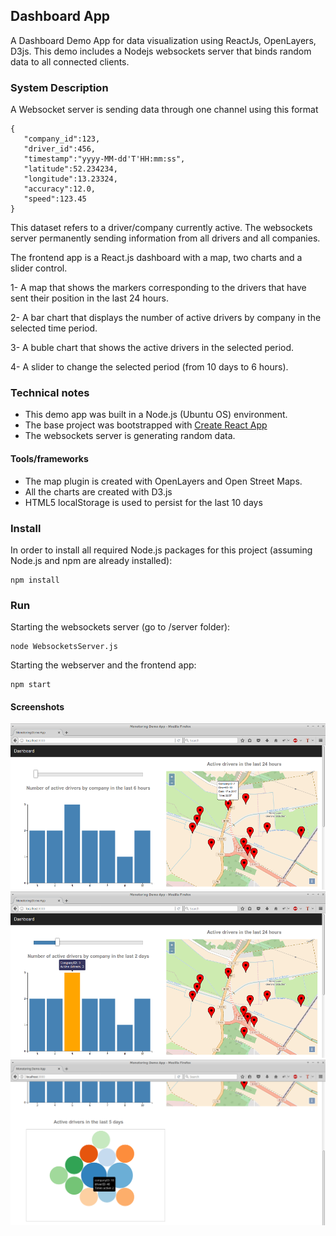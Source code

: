 ## Dashboard App
A Dashboard Demo App for data visualization using ReactJs, OpenLayers, D3js. This demo includes a Nodejs websockets server that binds random data to all connected clients.

### System Description
A Websocket server is sending data through one channel using this format
```
{  
   "company_id":123,
   "driver_id":456,
   "timestamp":"yyyy-MM-dd'T'HH:mm:ss",
   "latitude":52.234234,
   "longitude":13.23324,
   "accuracy":12.0,
   "speed":123.45
}
```
This dataset refers to a driver/company currently active. The websockets server permanently sending information from all drivers and all companies. 

The frontend app is a React.js dashboard with a map, two charts and a slider control.

1- A map that shows the markers corresponding to the drivers that have sent their position in the last 24 hours. 

2- A bar chart that displays the number of active drivers by company in the selected time period.

3- A buble chart that shows the active drivers in the selected period.

4- A slider to change the selected period (from 10 days to 6 hours).


### Technical notes
- This demo app was built in a Node.js (Ubuntu OS) environment. 
- The base project was bootstrapped with [Create React App](https://github.com/facebookincubator/create-react-app)
- The websockets server is generating random data. 

#### Tools/frameworks
- The map plugin is created with OpenLayers and Open Street Maps.
- All the charts are created with D3.js
- HTML5 localStorage is used to persist for the last 10 days



### Install

In order to install all required Node.js packages for this project (assuming Node.js and npm are already installed):
```
npm install
```

### Run 

Starting the websockets server (go to /server folder):
```
node WebsocketsServer.js

```
Starting the webserver and the frontend app:
```
npm start
```
#### Screenshots
![App Map](/screenshot.png?raw=true "app screenshot")
![App Bars chart](/screensho2.png?raw=true "app screenshot")
![App Bubbles Chart](/screenshot3.png?raw=true "app screenshot")
